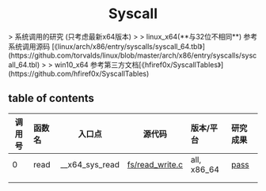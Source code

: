 <h1 style="text-align:center"> Syscall </h1>
> 系统调用的研究 (只考虑最新x64版本)
>
> linux_x64(**与32位不相同**) 参考系统调用源码 [《linux/arch/x86/entry/syscalls/syscall_64.tbl》](https://github.com/torvalds/linux/blob/master/arch/x86/entry/syscalls/syscall_64.tbl)
>
> win10_x64 参考第三方文档[《hfiref0x/SyscallTables》](https://github.com/hfiref0x/SyscallTables)

## table of contents
| 调用号 | 函数名 | 入口点         | 源代码                                                       | 版本/平台   | 研究成果                               |
| ------ | :----- | -------------- | ------------------------------------------------------------ | :---------- | :------------------------------------- |
| 0      | read   | __x64_sys_read | [fs/read_write.c](https://git.kernel.org/cgit/linux/kernel/git/torvalds/linux.git/tree/fs/read_write.c) | all, x86_64 | [pass](./Ink/src/System/Syscall/Linux) |
|        |        |                |                                                              |             |                                        |
|        |        |                |                                                              |             |                                        |

